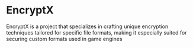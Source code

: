 
# EncryptX

EncryptX is a project that specializes in crafting unique encryption techniques tailored for specific file formats, making it especially suited for securing custom formats used in game engines

